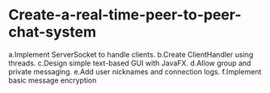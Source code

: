 # Create-a-real-time-peer-to-peer-chat-system
a.Implement ServerSocket to handle clients. b.Create ClientHandler using threads. c.Design simple text-based GUI with JavaFX. d.Allow group and private messaging. e.Add user nicknames and connection logs. f.Implement basic message encryption
